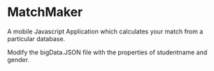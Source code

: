 # MatchMaker
A mobile Javascript Application which calculates your match from a particular database.

Modify the bigData.JSON file with the properties of studentname and gender.  
